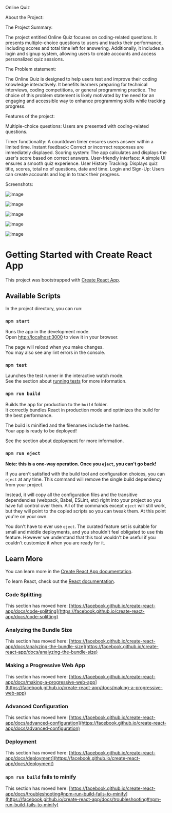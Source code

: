 Online Quiz

About the Project:

The Project Summary:

The project entitled Online Quiz focuses on coding-related questions. It presents multiple-choice questions to users and tracks their performance, including scores and total time left for answering. Additionally, it includes a login and signup system, allowing users to create accounts and access personalized quiz sessions.

The Problem statement:

The Online Quiz is designed to help users test and improve their coding knowledge interactively. It benefits learners preparing for technical interviews, coding competitions, or general programming practice. The choice of this problem statement is likely motivated by the need for an engaging and accessible way to enhance programming skills while tracking progress.

Features of the project:

Multiple-choice questions: Users are presented with coding-related questions.

Timer functionality: A countdown timer ensures users answer within a limited time.
Instant feedback: Correct or incorrect responses are immediately displayed.
Scoring system: The app calculates and displays the user's score based on correct answers.
User-friendly interface: A simple UI ensures a smooth quiz experience.
User History Tracking: Displays quiz title, scores, total no of questions, date and time.
Login and Sign-Up: Users can create accounts and log in to track their progress.

Screenshots:

![image](https://github.com/user-attachments/assets/69c64f6b-36e5-4fbd-9d55-154be96450cb)

![image](https://github.com/user-attachments/assets/87ef1e20-062b-4e78-8200-d4a7211d0986)

![image](https://github.com/user-attachments/assets/220e53ec-29b0-4fd0-ad5d-86d248f08153)

![image](https://github.com/user-attachments/assets/4ad8c2d1-2a6b-4669-900f-b53cc91e1a82)

![image](https://github.com/user-attachments/assets/a6d6c0d6-a1b7-4bbc-9233-d09ec306daab)

# Getting Started with Create React App

This project was bootstrapped with [Create React App](https://github.com/facebook/create-react-app).

## Available Scripts

In the project directory, you can run:

### `npm start`

Runs the app in the development mode.\
Open [http://localhost:3000](http://localhost:3000) to view it in your browser.

The page will reload when you make changes.\
You may also see any lint errors in the console.

### `npm test`

Launches the test runner in the interactive watch mode.\
See the section about [running tests](https://facebook.github.io/create-react-app/docs/running-tests) for more information.

### `npm run build`

Builds the app for production to the `build` folder.\
It correctly bundles React in production mode and optimizes the build for the best performance.

The build is minified and the filenames include the hashes.\
Your app is ready to be deployed!

See the section about [deployment](https://facebook.github.io/create-react-app/docs/deployment) for more information.

### `npm run eject`

**Note: this is a one-way operation. Once you `eject`, you can't go back!**

If you aren't satisfied with the build tool and configuration choices, you can `eject` at any time. This command will remove the single build dependency from your project.

Instead, it will copy all the configuration files and the transitive dependencies (webpack, Babel, ESLint, etc) right into your project so you have full control over them. All of the commands except `eject` will still work, but they will point to the copied scripts so you can tweak them. At this point you're on your own.

You don't have to ever use `eject`. The curated feature set is suitable for small and middle deployments, and you shouldn't feel obligated to use this feature. However we understand that this tool wouldn't be useful if you couldn't customize it when you are ready for it.

## Learn More

You can learn more in the [Create React App documentation](https://facebook.github.io/create-react-app/docs/getting-started).

To learn React, check out the [React documentation](https://reactjs.org/).

### Code Splitting

This section has moved here: [https://facebook.github.io/create-react-app/docs/code-splitting](https://facebook.github.io/create-react-app/docs/code-splitting)

### Analyzing the Bundle Size

This section has moved here: [https://facebook.github.io/create-react-app/docs/analyzing-the-bundle-size](https://facebook.github.io/create-react-app/docs/analyzing-the-bundle-size)

### Making a Progressive Web App

This section has moved here: [https://facebook.github.io/create-react-app/docs/making-a-progressive-web-app](https://facebook.github.io/create-react-app/docs/making-a-progressive-web-app)

### Advanced Configuration

This section has moved here: [https://facebook.github.io/create-react-app/docs/advanced-configuration](https://facebook.github.io/create-react-app/docs/advanced-configuration)

### Deployment

This section has moved here: [https://facebook.github.io/create-react-app/docs/deployment](https://facebook.github.io/create-react-app/docs/deployment)

### `npm run build` fails to minify

This section has moved here: [https://facebook.github.io/create-react-app/docs/troubleshooting#npm-run-build-fails-to-minify](https://facebook.github.io/create-react-app/docs/troubleshooting#npm-run-build-fails-to-minify)
